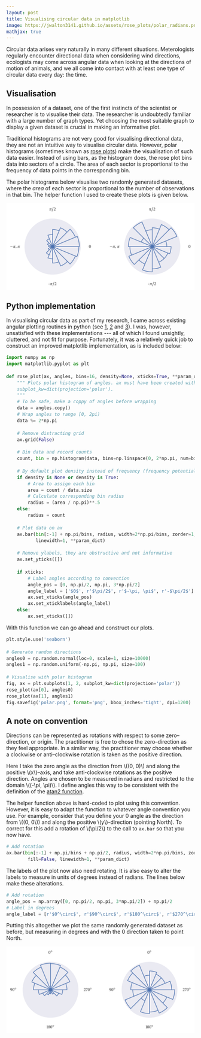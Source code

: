 ```yaml
---
layout: post
title: Visualising circular data in matplotlib
image: https://jwalton3141.github.io/assets/rose_plots/polar_radians.png
mathjax: true
---
```


Circular data arises very naturally in many different situations. Meterologists regularly encounter directional data when considering wind directions, ecologists may come across angular data when looking at the directions of motion of animals, and we all come into contact with at least one type of circular data every day: the time.

## Visualisation

In possession of a dataset, one of the first instincts of the scientist or researcher is to visualise their data. The researcher is undoubtedly familiar with a large number of graph types. Yet choosing the most suitable graph to display a given dataset is crucial in making an informative plot.

Traditional histograms are not very good for visualising directional data, they are not an intuitive way to visualise circular data. However, polar histograms (sometimes known as [rose plots](https://en.wikipedia.org/wiki/Wind_rose)) make the visualisation of such data easier. Instead of using bars, as the histogram does, the rose plot bins data into sectors of a circle. The area of each sector is proportional to the frequency of data points in the corresponding bin.

The polar histograms below visualise two randomly generated datasets, where the *area* of each sector is proportional to the number of observations in that bin. The helper function I used to create these plots is given below.

<img width="708" height="328" src="/assets/rose_plots/polar_radians.png" style="display: block; margin-left: auto; margin-right: auto; height: auto">

## Python implementation

In visualising circular data as part of my research, I came across existing angular plotting routines in python (see [1](https://matplotlib.org/examples/pie_and_polar_charts/polar_bar_demo.html), [2](https://stackoverflow.com/a/22568292) and [3](https://plot.ly/python/wind-rose-charts/)). I was, however, unsatisfied with these implementations --- all of which I found unsightly, cluttered, and not fit for purpose. Fortunately, it was a relatively quick job to construct an improved matplotlib implementation, as is included below:

```py
import numpy as np
import matplotlib.pyplot as plt

def rose_plot(ax, angles, bins=16, density=None, xticks=True, **param_dict):
    """ Plots polar histogram of angles. ax must have been created with using kwarg 
    subplot_kw=dict(projection='polar').
    """
    # To be safe, make a coppy of angles before wrapping
    data = angles.copy()
    # Wrap angles to range [0, 2pi)
    data %= 2*np.pi
    
    # Remove distracting grid
    ax.grid(False)
    
    # Bin data and record counts
    count, bin = np.histogram(data, bins=np.linspace(0, 2*np.pi, num=bins+1))
    
    # By default plot density instead of frequency (frequency potentially misleading)
    if density is None or density is True:
        # Area to assign each bin
        area = count / data.size
        # Calculate corresponding bin radius
        radius = (area / np.pi)**.5
    else:
        radius = count
    
    # Plot data on ax
    ax.bar(bin[:-1] + np.pi/bins, radius, width=2*np.pi/bins, zorder=1, edgecolor='C0', fill=False,
           linewidth=1, **param_dict)
    
    # Remove ylabels, they are obstructive and not informative
    ax.set_yticks([])
    
    if xticks:
        # Label angles according to convention
        angle_pos = [0, np.pi/2, np.pi, 3*np.pi/2]
        angle_label = ['$0$', r'$\pi/2$', r'$-\pi, \pi$', r'-$\pi/2$']
        ax.set_xticks(angle_pos)
        ax.set_xticklabels(angle_label)
    else:
        ax.set_xticks([])
```

With this function we can go ahead and construct our plots.


```py
plt.style.use('seaborn')

# Generate random directions
angles0 = np.random.normal(loc=0, scale=1, size=10000)
angles1 = np.random.uniform(-np.pi, np.pi, size=100)

# Visualise with polar histogram
fig, ax = plt.subplots(1, 2, subplot_kw=dict(projection='polar'))
rose_plot(ax[0], angles0)
rose_plot(ax[1], angles1)
fig.savefig('polar.png', format='png', bbox_inches='tight', dpi=1200)
```

## A note on convention

Directions can be represented as rotations with respect to some zero–direction, or origin. The practitioner is free to chose the zero–direction as they feel appropriate. In a similar way, the practitioner may choose whether a clockwise or anti–clockwise rotation is taken as the positive direction.

Here I take the zero angle as the direction from \\((0, 0)\\) and along the positive \\(x\\)–axis, and take anti-clockwise rotations as the positive direction. Angles are chosen to be measured in radians and restricted to the domain \\((-\pi, \pi)\\). I define angles this way to be consistent with the definition of the [atan2 function](https://en.wikipedia.org/wiki/Atan2).

The helper function above is hard-coded to plot using this convention. However, it is easy to adapt the function to whatever angle convention you use. For example, consider that you define your 0 angle as the direction from \\((0, 0\\)) and along the positive \\(y\\)-direction (pointing North). To correct for this add a rotation of \\(\pi/2\\) to the call to ```ax.bar``` so that you now have.
```py
# Add rotation
ax.bar(bin[:-1] + np.pi/bins + np.pi/2, radius, width=2*np.pi/bins, zorder=1, edgecolor='C0',
		fill=False, linewidth=1, **param_dict)
```
The labels of the plot now also need rotating. It is also easy to alter the labels to measure in units of degrees instead of radians. The lines below make these alterations.
```py
# Add rotation
angle_pos = np.array([0, np.pi/2, np.pi, 3*np.pi/2]) + np.pi/2
# Label in degrees
angle_label = [r'$0^\circ$', r'$90^\circ$', r'$180^\circ$', r'$270^\circ$']
```
Putting this altogether we plot the same randomly generated dataset as before, but measuring in degrees and with the 0 direction taken to point North.

<img width="708" height="328" src="/assets/rose_plots/polar_degrees.png" style="display: block; margin-left: auto; margin-right: auto; height: auto">
